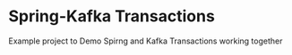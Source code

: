 # Spring-Kafka Transactions
 Example project to Demo Spirng and Kafka Transactions working together
